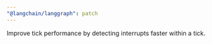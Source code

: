 ```yaml
---
"@langchain/langgraph": patch
---
```


Improve tick performance by detecting interrupts faster within a tick.
